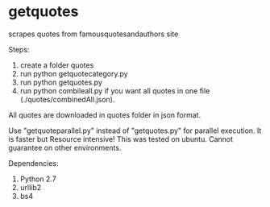 # getquotes
scrapes quotes from famousquotesandauthors site

Steps:
1. create a folder quotes
2. run python getquotecategory.py
3. run python getquotes.py
4. run python combileall.py if you want all quotes in one file (./quotes/combinedAll.json).

All quotes are downloaded in quotes folder in json format.

Use "getquoteparallel.py" instead of "getquotes.py" for parallel execution. It is faster but Resource intensive!
This was tested on ubuntu. Cannot guarantee on other environments.

Dependencies:
1. Python 2.7
2. urllib2
3. bs4
